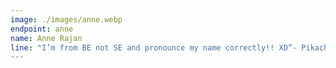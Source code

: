 ```yaml
---
image: ./images/anne.webp
endpoint: anne
name: Anne Rajan
line: "I’m from BE not SE and pronounce my name correctly!! XD”- Pikachu
---
```

